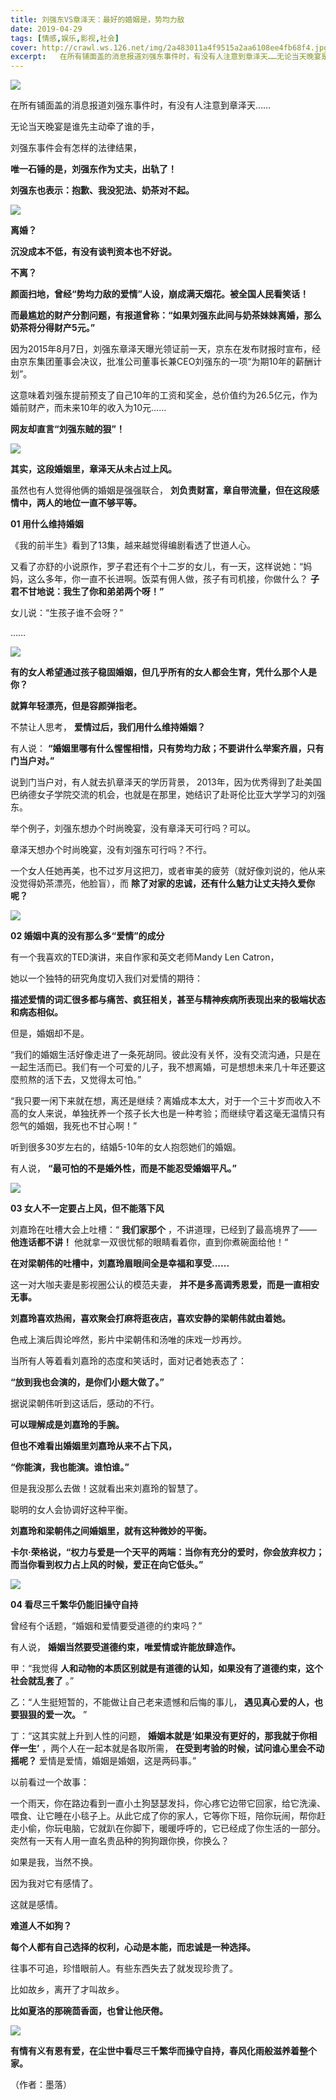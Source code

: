 ```yaml
---
title: 刘强东VS章泽天：最好的婚姻是，势均力敌
date: 2019-04-29
tags: [情感,娱乐,影视,社会]
cover: http://crawl.ws.126.net/img/2a483011a4f9515a2aa6108ee4fb68f4.jpg
excerpt:   在所有铺面盖的消息报道刘强东事件时，有没有人注意到章泽天……无论当天晚宴是谁先主动牵了谁的
---
```

![](http://crawl.ws.126.net/img/2a483011a4f9515a2aa6108ee4fb68f4.jpg)  

在所有铺面盖的消息报道刘强东事件时，有没有人注意到章泽天……

无论当天晚宴是谁先主动牵了谁的手，

刘强东事件会有怎样的法律结果，

**唯一石锤的是，刘强东作为丈夫，出轨了！**

**刘强东也表示：抱歉、我没犯法、奶茶对不起。**

![](http://crawl.ws.126.net/img/39841ce55c26dd4eb2240b08ecacd715.jpg)  

**离婚？**

**沉没成本不低，有没有谈判资本也不好说。**

**不离？**

**颜面扫地，曾经“势均力敌的爱情”人设，崩成满天烟花。被全国人民看笑话！**

**而最尴尬的财产分割问题，有报道曾称：“如果刘强东此间与奶茶妹妹离婚，那么奶茶将分得财产5元。”**

因为2015年8月7日，刘强东章泽天曝光领证前一天，京东在发布财报时宣布，经由京东集团董事会决议，批准公司董事长兼CEO刘强东的一项“为期10年的薪酬计划”。

这意味着刘强东提前预支了自己10年的工资和奖金，总价值约为26.5亿元，作为婚前财产，而未来10年的收入为10元......

**网友却直言“刘强东贼的狠”！**

![](http://crawl.ws.126.net/img/7b8da3f0a37a7d18007d42337a4cd76a.jpg)  

**其实，这段婚姻里，章泽天从未占过上风。**

虽然也有人觉得他俩的婚姻是强强联合， **刘负责财富，章自带流量，但在这段感情中，两人的地位一直不够平等。**

**01 用什么维持婚姻**

《我的前半生》看到了13集，越来越觉得编剧看透了世道人心。

又看了亦舒的小说原作，罗子君还有个十二岁的女儿，有一天，这样说她：“妈妈，这么多年，你一直不长进啊。饭菜有佣人做，孩子有司机接，你做什么？
**子君不甘地说：我生了你和弟弟两个呀！”**

女儿说：“生孩子谁不会呀？”

……

![](http://crawl.ws.126.net/img/6be5ee8f8b45210644ba8cdaa3a8e4b9.jpg)  

**有的女人希望通过孩子稳固婚姻，但几乎所有的女人都会生育，凭什么那个人是你？**

**就算年轻漂亮，但是容颜弹指老。**

不禁让人思考， **爱情过后，我们用什么维持婚姻？**

有人说： **“婚姻里哪有什么惺惺相惜，只有势均力敌；不要讲什么举案齐眉，只有门当户对。”**

说到门当户对，有人就去扒章泽天的学历背景， 2013年，因为优秀得到了赴美国巴纳德女子学院交流的机会，也就是在那里，她结识了赴哥伦比亚大学学习的刘强东。

举个例子，刘强东想办个时尚晚宴，没有章泽天可行吗？可以。

章泽天想办个时尚晚宴，没有刘强东可行吗？不行。

一个女人任她再美，也不过岁月这把刀，或者审美的疲劳（就好像刘说的，他从来没觉得奶茶漂亮，他脸盲），而 **除了对家的忠诚，还有什么魅力让丈夫持久爱你呢？**

![](http://crawl.ws.126.net/img/0aab462a6e1fa92c36ca5c55055e56b8.jpg)  

**02 婚姻中真的没有那么多“爱情”的成分**

有一个我喜欢的TED演讲，来自作家和英文老师Mandy Len Catron，

她以一个独特的研究角度切入我们对爱情的期待：

**描述爱情的词汇很多都与痛苦、疯狂相关，甚至与精神疾病所表现出来的极端状态和病态相似。**

但是，婚姻却不是。

“我们的婚姻生活好像走进了一条死胡同。彼此没有关怀，没有交流沟通，只是在一起生活而已。我们有一个可爱的儿子，我不想离婚，可是想想未来几十年还要这麼煎熬的活下去，又觉得太可怕。”

“我只要一闲下来就在想，离还是继续？离婚成本太大，对于一个三十岁而收入不高的女人来说，单独抚养一个孩子长大也是一种考验；而继续守着这毫无温情只有怨气的婚姻，我死也不甘心啊！”

听到很多30岁左右的，结婚5-10年的女人抱怨她们的婚姻。

有人说， **“最可怕的不是婚外性，而是不能忍受婚姻平凡。”**

![](http://crawl.ws.126.net/img/854b71869a131dca180e31380dc7ff77.jpg)  

**03 女人不一定要占上风，但不能落下风**

刘嘉玲在吐槽大会上吐槽：“ **我们家那个** ，不讲道理，已经到了最高境界了—— **他连话都不讲！**
他就拿一双很忧郁的眼睛看着你，直到你煮碗面给他！“

**在对梁朝伟的吐槽中，刘嘉玲眉眼间全是幸福和享受......**

这一对大咖夫妻是影视圈公认的模范夫妻， **并不是多高调秀恩爱，而是一直相安无事。**

**刘嘉玲喜欢热闹，喜欢聚会打麻将逛夜店，喜欢安静的梁朝伟就由着她。**

色戒上演后舆论哗然，影片中梁朝伟和汤唯的床戏一炒再炒。

当所有人等着看刘嘉玲的态度和笑话时，面对记者她表态了：

**“放到我也会演的，是你们小题大做了。”**

据说梁朝伟听到这话后，感动的不行。

**可以理解成是刘嘉玲的手腕。**

**但也不难看出婚姻里刘嘉玲从来不占下风，**

**“你能演，我也能演。谁怕谁。”**

但是我没那么去做！这就看出来刘嘉玲的智慧了。

聪明的女人会协调好这种平衡。

**刘嘉玲和梁朝伟之间婚姻里，就有这种微妙的平衡。**

**卡尔·荣格说，“权力与爱是一个天平的两端：当你有充分的爱时，你会放弃权力；而当你看到权力占上风的时候，爱正在向它低头。”**

![](http://crawl.ws.126.net/img/96660385a5b42a8d000c2a80a18a8bdb.jpg)  

**04 看尽三千繁华仍能旧操守自持**

曾经有个话题，“婚姻和爱情要受道德的约束吗？”

有人说， **婚姻当然要受道德约束，唯爱情或许能放肆造作。**

甲：“我觉得 **人和动物的本质区别就是有道德的认知，如果没有了道德约束，这个社会就乱套了** 。”

乙：“人生挺短暂的，不能做让自己老来遗憾和后悔的事儿， **遇见真心爱的人，也要狠狠的爱一次。** ”

丁：“这其实就上升到人性的问题， **婚姻本就是‘如果没有更好的，那我就于你相伴一生’** ，两个人在一起本就是各取所需，
**在受到考验的时候，试问谁心里会不动摇呢？** 爱情是爱情，婚姻是婚姻，这是两码事。”

以前看过一个故事：

一个雨天，你在路边看到一直小土狗瑟瑟发抖，你心疼它边带它回家，给它洗澡、喂食、让它睡在小毯子上。从此它成了你的家人，它等你下班，陪你玩闹，帮你赶走小偷，你玩电脑，它就趴在你脚下，暖暖呼呼的，它已经成了你生活的一部分。突然有一天有人用一直名贵品种的狗狗跟你换，你换么？

如果是我，当然不换。

因为我对它有感情了。

这就是感情。

**难道人不如狗？**

**每个人都有自己选择的权利，心动是本能，而忠诚是一种选择。**

往事不可追，珍惜眼前人。有些东西失去了就发现珍贵了。

比如故乡，离开了才叫故乡。

**比如夏洛的那碗茴香面，也曾让他厌倦。**

![](http://crawl.ws.126.net/img/9dfe51437184410f7fdb70196e7c8f6b.jpg)  

**有情有义有恩有爱，在尘世中看尽三千繁华而操守自持，春风化雨般滋养着整个家。**

（作者：墨落）

